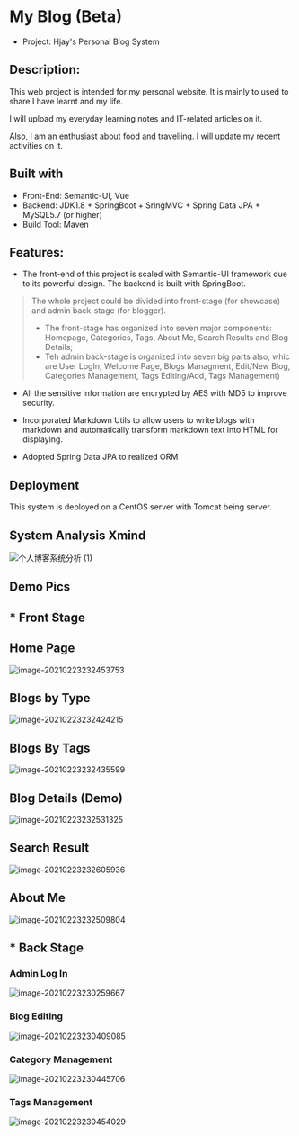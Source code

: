 

# My Blog (Beta)

* Project: Hjay's Personal Blog System  

##  Description:
This web project is intended for my personal website. It is mainly to used to share I have learnt and my life. 

I will upload my everyday learning notes and IT-related articles on it. 

Also, I am an enthusiast about food and travelling. I will update my recent activities on it.


## Built with


* Front-End: Semantic-UI, Vue
* Backend: JDK1.8 + SpringBoot + SringMVC + Spring Data JPA + MySQL5.7 (or higher)
* Build Tool: Maven

## Features:

- The front-end of this project is scaled with Semantic-UI framework due to its powerful design. The backend is built with SpringBoot.
> The whole project could be divided into front-stage (for showcase) and admin back-stage (for blogger). 
> * The front-stage has organized into seven major components: Homepage, Categories, Tags, About Me, Search Results and Blog Details;
> * Teh admin back-stage is organized into seven  big parts also, whic are User LogIn, Welcome Page, Blogs Managment, Edit/New Blog, Categories Management, Tags Editing/Add, Tags Management)
-  All the sensitive information are encrypted by AES with MD5 to improve security.

- Incorporated Markdown Utils to allow users to write blogs with markdown and automatically transform markdown text into HTML for displaying.

- Adopted Spring Data JPA to realized ORM

## Deployment 
This system is deployed on a CentOS server with Tomcat being server.


## System Analysis Xmind

![个人博客系统分析 (1)](./PersonalBlog.png)



## Demo Pics

## * Front Stage

## Home Page

![image-20210223232453753](README.assets/image-20210223232453753.png)

## Blogs by Type

![image-20210223232424215](README.assets/image-20210223232424215.png)

## Blogs By Tags

![image-20210223232435599](README.assets/image-20210223232435599.png)



## Blog Details (Demo)

![image-20210223232531325](README.assets/image-20210223232531325.png)



## Search Result

![image-20210223232605936](README.assets/image-20210223232605936.png)

## About Me

![image-20210223232509804](README.assets/image-20210223232509804.png)



## * Back Stage



### Admin Log In

![image-20210223230259667](README.assets/image-20210223230259667.png)

### Blog Editing

![image-20210223230409085](README.assets/image-20210223230409085.png)

### Category Management

![image-20210223230445706](README.assets/image-20210223230445706.png)

### Tags Management

![image-20210223230454029](README.assets/image-20210223230454029.png)